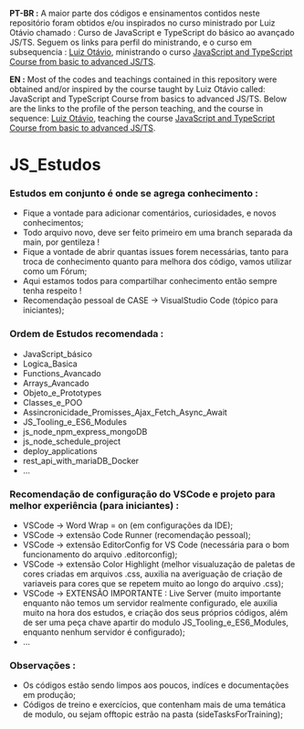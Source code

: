 **PT-BR :**
A maior parte dos códigos e ensinamentos contidos neste repositório foram obtidos e/ou inspirados no curso ministrado por Luiz Otávio chamado :  Curso de JavaScript e TypeScript do básico ao avançado JS/TS. Seguem os links para perfil do ministrando, e o curso em subsequencia  : [Luiz Otávio](https://github.com/luizomf), ministrando o curso [JavaScript and TypeScript Course from basic to advanced JS/TS](https://www.udemy.com/share/1026xa3@jjYBaj2SqKmEvUX-LbvAgFcM1nODfa4fzFkhgmq5KiuuB4j9i1HO7ajAaLTnHKjFhw==/).

**EN :**
Most of the codes and teachings contained in this repository were obtained and/or inspired by the course taught by Luiz Otávio called: JavaScript and TypeScript Course from basics to advanced JS/TS. Below are the links to the profile of the person teaching, and the course in sequence: [Luiz Otávio](https://github.com/luizomf), teaching the course [JavaScript and TypeScript Course from basic to advanced JS/TS](https://www.udemy.com/share/1026xa3@jjYBaj2SqKmEvUX-LbvAgFcM1nODfa4fzFkhgmq5KiuuB4j9i1HO7ajAaLTnHKjFhw==/).

# JS_Estudos
 ### Estudos em conjunto é onde se agrega conhecimento :
 - Fique a vontade para adicionar comentários, curiosidades, e novos conhecimentos;
 - Todo arquivo novo, deve ser feito primeiro em uma branch separada da main, por gentileza !
 - Fique a vontade de abrir quantas issues forem necessárias, tanto para troca de conhecimento quanto para melhora dos código, vamos utilizar como um Fórum;
 - Aqui estamos todos para compartilhar conhecimento então sempre tenha respeito !
 - Recomendação pessoal de CASE -> VisualStudio Code (tópico para iniciantes);

 ### Ordem de Estudos recomendada :
 - JavaScript_básico
 - Logica_Basica
 - Functions_Avancado
 - Arrays_Avancado
 - Objeto_e_Prototypes
 - Classes_e_POO
 - Assincronicidade_Promisses_Ajax_Fetch_Async_Await
 - JS_Tooling_e_ES6_Modules
 - js_node_npm_express_mongoDB
 - js_node_schedule_project
 - deploy_applications
 - rest_api_with_mariaDB_Docker
 - ...

 ### Recomendação de configuração do VSCode e projeto para melhor experiência (para iniciantes) :
 - VSCode -> Word Wrap = on (em configurações da IDE);
 - VSCode -> extensão Code Runner (recomendação pessoal);
 - VSCode -> extensão EditorConfig for VS Code (necessária para o bom funcionamento do arquivo .editorconfig);
 - VSCode -> extensão Color Highlight (melhor visualuzação de paletas de cores criadas em arquivos .css, auxilia na averiguação de criação de variaveis para cores que se repetem muito ao longo do arquivo .css);
 - VSCode -> EXTENSÃO IMPORTANTE :  Live Server (muito importante enquanto não temos um servidor realmente configurado, ele auxilia muito na hora dos estudos, e criação dos seus próprios códigos, além de ser uma peça chave apartir do modulo JS_Tooling_e_ES6_Modules, enquanto nenhum servidor é configurado);
 - ...

### Observações :
 - Os códigos estão sendo limpos aos poucos, indíces e documentações em produção;
 - Códigos de treino e exercícios, que contenham mais de uma temática de modulo, ou sejam offtopic estrão na pasta (sideTasksForTraining);
